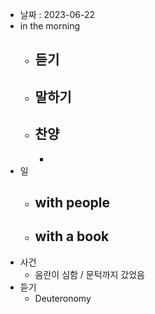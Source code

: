 - 날짜 : 2023-06-22
- in the morning
	- 듣기
		- 
	- 말하기
		-  
	- 찬양
		- 
		- 
- 일
	- with people
		- 
	- with a book
		- 
- 사건
	- 음란이 심함 / 문턱까지 갔었음
- 듣기
	- Deuteronomy 
